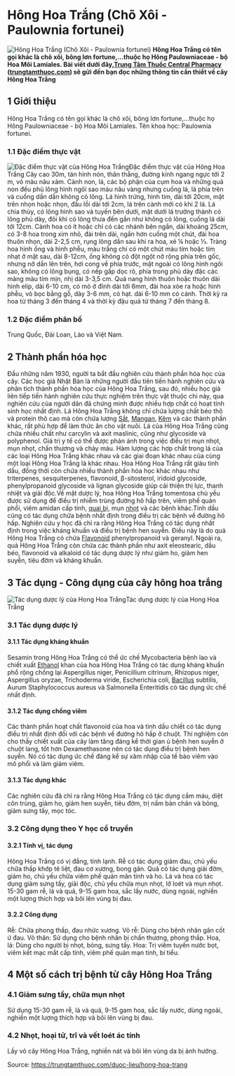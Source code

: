 # Hông Hoa Trắng (Chõ Xôi - Paulownia fortunei)

![Hông Hoa Trắng \(Chõ Xôi - Paulownia fortunei\)](https://trungtamthuoc.com/images/others/hong-hoa-trang-8485.jpg)
**Hông Hoa Trắng có tên gọi khác là chõ xôi, bông lơn fortune,...thuộc họ Hông Paulowniaceae - bộ Hoa Môi Lamiales. Bài viết dưới đây,[Trung Tâm Thuốc Central Pharmacy](https://trungtamthuoc.com/ "Trung Tâm Thuốc Central Pharmacy") ([trungtamthuoc.com](https://trungtamthuoc.com/ "trungtamthuoc.com")) sẽ gửi đến bạn đọc những thông tin cần thiết về cây Hông Hoa Trắng**
##  1 Giới thiệu
Hông Hoa Trắng có tên gọi khác là chõ xôi, bông lơn fortune,...thuộc họ Hông Paulowniaceae - bộ Hoa Môi Lamiales.
Tên khoa học: Paulownia fortunei.
### 1.1 Đặc điểm thực vật
![Đặc điểm thực vật của Hông Hoa Trắng](https://trungtamthuoc.com/images/item/hong-hoa-trang-0.jpg)Đặc điểm thực vật của Hông Hoa Trắng
Cây cao 30m, tán hình nón, thân thẳng, đường kính ngang ngực tới 2 m, vỏ màu nâu xám.
Cành non, lá, các bộ phận của cụm hoa và những quả non đều phủ lông hình ngôi sao màu nâu vàng nhưng cuống lá, lá phía trên và cuống dần dần không có lông.
Lá hình trứng, hình tim, dài tới 20cm, mặt trên nhọn hoặc nhọn, đầu lồi dài tới 2cm, lá trên cành mới có khi 2 lá.
Lá chia thùy, có lông hình sao và tuyến bên dưới, mặt dưới lá trưởng thành có lông phủ dày, đôi khi có lông thưa đến gần như không có lông, cuống lá dài tới 12cm.
Cành hoa có ít hoặc chỉ có các nhánh bên ngắn, dài khoảng 25cm, có 3-8 hoa trong xim nhỏ, đài trên dài, ngắn hơn cuống một chút, đài hoa thuôn nhọn, dài 2-2,5 cm, rụng lông dần sau khi ra hoa, xẻ ¼ hoặc ⅓.
Tràng hoa hình ống và hình phễu, màu trắng chỉ có một chút màu tím hoặc tím nhạt ở mặt sau, dài 8-12cm, ống không có đột ngột nở rộng phía trên gốc, nhưng nở dần lên trên, hơi cong về phía trước, mặt ngoài có lông hình ngôi sao, không có lông bụng, có nếp gấp dọc rõ, phía trong phủ dày đặc các mảng màu tím mịn, nhị dài 3-3,5 cm.
Quả nang hình thuôn hoặc thuôn dài hình elip, dài 6-10 cm, có mỏ ở đỉnh dài tới 6mm, đài hoa xòe ra hoặc hình phễu, vỏ bọc bằng gỗ, dày 3-6 mm, có hạt. dài 6-10 mm có cánh. Thời kỳ ra hoa từ tháng 3 đến tháng 4 và thời kỳ đậu quả từ tháng 7 đến tháng 8.
### 1.2 Đặc điểm phân bố
Trung Quốc, Đài Loan, Lào và Việt Nam.
##  2 Thành phần hóa học
Đầu những năm 1930, người ta bắt đầu nghiên cứu thành phần hóa học của cây. Các học giả Nhật Bản là những người đầu tiên tiến hành nghiên cứu và phân tích thành phần hóa học của Hông Hoa Trắng, sau đó, nhiều học giả liên tiếp tiến hành nghiên cứu thực nghiệm trên thực vật thuộc chi này, qua nghiên cứu của người dân đã chứng minh được nhiều hợp chất có hoạt tính sinh học nhất định.
Lá Hông Hoa Trắng không chỉ chứa lượng chất béo thô và protein thô cao mà còn chứa lượng [Sắt](https://trungtamthuoc.com/hoat-chat/sat "Sắt"), [Mangan](https://trungtamthuoc.com/hoat-chat/mangan "Mangan"), [Kẽm](https://trungtamthuoc.com/hoat-chat/kem "Kẽm") và các thành phần khác, rất phù hợp để làm thức ăn cho vật nuôi.
Lá của Hông Hoa Trắng cũng chứa nhiều chất như carcylin và axit maslinic, cũng như glycoside và polyphenol. Giá trị y tế có thể được phản ánh trong việc điều trị mụn nhọt, mụn nhọt, chấn thương và chảy máu.
Hàm lượng các hợp chất trong lá của các loại Hông Hoa Trắng khác nhau và các giai đoạn khác nhau của cùng một loại Hông Hoa Trắng là khác nhau.
Hoa Hông Hoa Trắng rất giàu tinh dầu, đồng thời còn chứa nhiều thành phần hóa học khác nhau như triterpenes, sesquiterpenes, flavonoid, β-sitosterol, iridoid glycoside, phenylpropanoid glycoside và lignan glycoside giúp cải thiện thị lực, thanh nhiệt và giải độc.Về mặt dược lý, hoa Hông Hoa Trắng tomentosa chủ yếu được sử dụng để điều trị nhiễm trùng đường hô hấp trên, viêm phế quản phổi, viêm amidan cấp tính, [quai bị](https://trungtamthuoc.com/bai-viet/benh-quai-bi "quai bị"), mụn [nhọt](https://trungtamthuoc.com/bai-viet/nhot "nhọt") và các bệnh khác.Tinh dầu cũng có tác dụng chữa bệnh nhất định trong điều trị các bệnh về đường hô hấp.
Nghiên cứu y học đã chỉ ra rằng Hông Hoa Trắng có tác dụng nhất định trong việc kháng khuẩn và điều trị bệnh hen suyễn. Điều này là do quả Hông Hoa Trắng có chứa [Flavonoid](https://trungtamthuoc.com/hoat-chat/flavonoid "Flavonoid") phenylpropanoid và geranyl. Ngoài ra, quả Hông Hoa Trắng còn chứa các thành phần như axit eleostearic, dầu béo, flavonoid và alkaloid có tác dụng dược lý như giảm ho, giảm hen suyễn, tiêu đờm và kháng khuẩn.
##  3 Tác dụng - Công dụng của cây hông hoa trắng
![Tác dụng dược lý của Hong Hoa Trắng](https://trungtamthuoc.com/images/item/hong-hoa-trang-1.jpg)Tác dụng dược lý của Hong Hoa Trắng
### 3.1 Tác dụng dược lý
#### 3.1.1 Tác dụng kháng khuẩn
Sesamin trong Hông Hoa Trắng có thể ức chế Mycobacteria bệnh lao và chiết xuất [Ethanol](https://trungtamthuoc.com/hoat-chat/ethanol "Ethanol") khan của hoa Hông Hoa Trắng có tác dụng kháng khuẩn phổ rộng chống lại Aspergillus niger, Penicillium citrinum, Rhizopus niger, Aspergillus oryzae, Trichoderma viride, Escherichia coli, [Bacillus](https://trungtamthuoc.com/hoat-chat/bacillus "Bacillus") subtilis, Aurum Staphylococcus aureus và Salmonella Enteritidis có tác dụng ức chế nhất định.
#### 3.1.2 Tác dụng chống viêm
Các thành phần hoạt chất flavonoid của hoa và tinh dầu chiết có tác dụng điều trị nhất định đối với các bệnh về đường hô hấp ở chuột. Thí nghiệm còn cho thấy chiết xuất của cây làm tăng đáng kể thời gian ủ bệnh hen suyễn ở chuột lang, tốt hơn Dexamethasone nên có tác dụng điều trị bệnh hen suyễn. Nó có tác dụng ức chế đáng kể sự xâm nhập của tế bào viêm vào mô phổi và làm giảm viêm.
#### 3.1.3 Tác dụng khác
Các nghiên cứu đã chỉ ra rằng Hông Hoa Trắng có tác dụng cầm máu, diệt côn trùng, giảm ho, giảm hen suyễn, tiêu đờm, trị nấm bàn chân và bỏng, giảm sưng tấy, mọc tóc.
### 3.2 Công dụng theo Y học cổ truyền
#### 3.2.1 Tính vị, tác dụng
Hông Hoa Trắng có vị đắng, tính lạnh. Rễ có tác dụng giảm đau, chủ yếu chữa thấp khớp tê liệt, đau cơ xương, bong gân. Quả có tác dụng giải đờm, giảm ho, chủ yếu chữa viêm phế quản mãn tính và ho. Lá và hoa có tác dụng giảm sưng tấy, giải độc, chủ yếu chữa mụn nhọt, lở loét và mụn nhọt. 15-30 gam rễ, lá và quả, 9-15 gam hoa, sắc lấy nước, dùng ngoài, nghiền một lượng thích hợp và bôi lên vùng bị đau.
#### 3.2.2 Công dụng
Rễ: Chữa phong thấp, đau nhức xương.
Vỏ rễ: Dùng cho bệnh nhân gân cốt ứ đau.
Vỏ thân: Sử dụng cho bệnh nhân bị chấn thương, phong thấp.
Hoa, lá: Dùng cho người bị nhọt, bỏng, sưng tấy.
Hoa: Trị viêm tuyến nước bọt, viêm kết mạc mắt cấp tính, viêm phế quản mạn tính, bí tiểu.
##  4 Một số cách trị bệnh từ cây Hông Hoa Trắng
### 4.1 Giảm sưng tấy, chữa mụn nhọt
Sử dụng 15-30 gam rễ, lá và quả, 9-15 gam hoa, sắc lấy nước, dùng ngoài, nghiền một lượng thích hợp và bôi lên vùng bị đau.
### 4.2 Nhọt, hoại tử, trĩ và vết loét ác tính
Lấy vỏ cây Hông Hoa Trắng, nghiền nát và bôi lên vùng da bị ảnh hưởng.


Source: https://trungtamthuoc.com/duoc-lieu/hong-hoa-trang